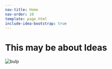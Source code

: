 ```yaml
---
nav-title: Home
nav-order: 10
template: page.html
include-idea-bootstrap: true
---
```


This may be about Ideas
=======================

<img src="/_img/bulp.png" alt="bulp" class="logo" />
<div ttt-list></div>
